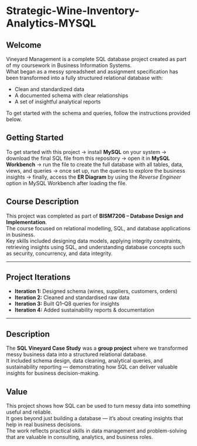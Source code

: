 # Strategic-Wine-Inventory-Analytics-MYSQL  

## Welcome  

Vineyard Management is a complete SQL database project created as part of my coursework in Business Information Systems.  
What began as a messy spreadsheet and assignment specification has been transformed into a fully structured relational database with:  

- Clean and standardized data  
- A documented schema with clear relationships  
- A set of insightful analytical reports  

To get started with the schema and queries, follow the instructions provided below.  
## Getting Started  

To get started with this project → install **MySQL** on your system → download the final SQL file from this repository → open it in **MySQL Workbench** → run the file to create the full database with all tables, data, views, and queries → once set up, run the queries to explore the business insights → finally, access the **ER Diagram** by using the *Reverse Engineer* option in MySQL Workbench after loading the file.  

## Course Description  
This project was completed as part of **BISM7206 – Database Design and Implementation**.  
The course focused on relational modelling, SQL, and database applications in business.  
Key skills included designing data models, applying integrity constraints, retrieving insights using SQL, and understanding database concepts such as security, concurrency, and data integrity.  

---

## Project Iterations  
- **Iteration 1:** Designed schema (wines, suppliers, customers, orders)  
- **Iteration 2:** Cleaned and standardised raw data  
- **Iteration 3:** Built Q1–Q8 queries for insights  
- **Iteration 4:** Added sustainability reports & documentation  

---

## Description  
The **SQL Vineyard Case Study** was a **group project** where we transformed messy business data into a structured relational database.  
It included schema design, data cleaning, analytical queries, and sustainability reporting — demonstrating how SQL can deliver valuable insights for business decision-making.  

## Value  
This project shows how SQL can be used to turn messy data into something useful and reliable.  
It goes beyond just building a database — it’s about creating insights that help in real business decisions.  
The work reflects practical skills in data management and problem-solving that are valuable in consulting, analytics, and business roles.  



